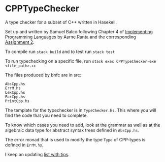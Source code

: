 # CPPTypeChecker

A type checker for a subset of C++ written in Hasekell.

Set up and written by Samuel Balco following Chapter 4 of [Implementing Programming Languages](http://www.grammaticalframework.org/ipl-book/) by Aarne Ranta and the corresponding [Assignment 2](http://www.grammaticalframework.org/ipl-book/assignments/assignment2/assignment2.html).

To compile run `stack build` and to test run `stack test`

To run typechecking on a specific file, run `stack exec CPPTypeChecker-exe <file_path>.cc`

The files produced by bnfc are in src:

	AbsCpp.hs
	ErrM.hs
	LexCpp.hs
	ParCpp.hs
	PrintCpp.hs

The template for the typechecker is in `TypeChecker.hs`. This where you will find the code that you need to complete.

To know which cases you need to add, look at the grammar as well as at the algebraic data type for abstract syntax trees defined in `AbsCpp.hs`.

The error monad that is used to modify the type `Type` of CPP-types is defined in `ErrM.hs`.


I keep an updating [list with tips](https://hackmd.io/s/Hk-f2YjcE).

